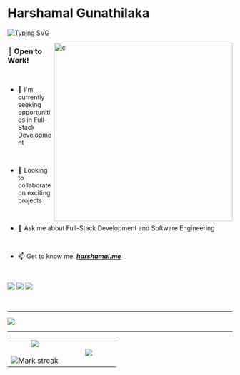 # Harshamal Gunathilaka

[![Typing SVG](https://readme-typing-svg.demolab.com?font=Fira+Code&pause=1000&vCenter=true&width=435&lines=Undergraduate+Student+%40+SLIIT;Full-Stack+Developer;Software+Engineering+Undergraduate)](https://harshamal.me)

<img align="right"  src="https://user-images.githubusercontent.com/74038190/229223263-cf2e4b07-2615-4f87-9c38-e37600f8381a.gif"  alt="c" width="400" />

### 💼 Open to Work!

<br>

- 🔭 I'm currently seeking opportunities in Full-Stack Development 

<br>

- 👯 Looking to collaborate on exciting projects

<br>
  
- 💬 Ask me about Full-Stack Development and Software Engineering  

<br>

- 📫 Get to know me: ***[harshamal.me](https://harshamal.me)***

<br>


<div>

<a href="mailto:harshamalvishwajith@gmail.com"><img src="https://skillicons.dev/icons?i=gmail" /></a>
<a href="https://www.linkedin.com/in/harshamal-vishwajith"><img src="https://skillicons.dev/icons?i=linkedin" /></a> 
<a href="https://www.instagram.com/harsha___vish?igsh=OWN5eWc4ZDk2YjNm"><img src="https://skillicons.dev/icons?i=instagram" /></a>

</div>

<br clear="right"/>

---

<a href="https://harshamal.me/about"><img src="https://skillicons.dev/icons?i=java,python,cs,cpp,c,kotlin,js,ts,nextjs,react,html,tailwind,css,nodejs,dotnet,express,mongodb,mysql,idea,vscode,visualstudio,eclipse,androidstudio,git,postman,ps,ai,figma" /></a>

---

<table align="center">
<tr border="none">
<td width="50%" align="center">
  
  <img  align="center"  src="https://github-readme-stats.vercel.app/api?username=harshamalvishwajith&theme=dark&show_icons=true&count_private=true" />
  <br></br>
  <img  title="🔥 Get streak stats for your profile at git.io/streak-stats" alt="Mark streak" src="https://github-readme-streak-stats.herokuapp.com/?user=harshamalvishwajith&theme=dark&hide_border=false" /> 
</td>

<td width="50%" align="center">

  <img  align="center"  src="https://github-readme-stats.anuraghazra1.vercel.app/api/top-langs/?username=harshamalvishwajith&theme=dark&hide_border=false&no-bg=true&no-frame=true&langs_count=10"/>
  
  </td>
</tr>
</table>

